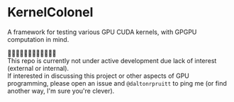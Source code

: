 # KernelColonel
A framework for testing various GPU CUDA kernels, with GPGPU computation in mind.

🛑🛑🛑🛑🛑🛑🛑🛑🛑🛑🛑🛑 \
This repo is currently not under active development due lack of interest (external or internal). \
If interested in discussing this project or other aspects of GPU programming, please open an issue and `@daltonrpruitt` to ping me (or find another way, I'm sure you're clever). 
